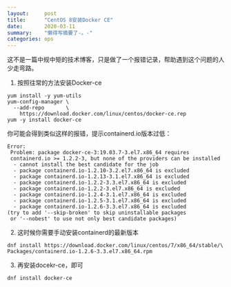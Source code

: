 ```yaml
---
layout:     post
title:      "CentOS 8安装Docker CE"
date:       2020-03-11
summary:    "懒得写摘要了-。-"
categories: ops
---
```


这不是一篇中规中矩的技术博客，只是做了一个报错记录，帮助遇到这个问题的人少走弯路。

1. 按照往常的方法安装Docker-ce

```shell
yum install -y yum-utils
yum-config-manager \
  --add-repo       \
	https://download.docker.com/linux/centos/docker-ce.rep
yum -y install docker-ce
```

你可能会得到类似这样的报错，提示containerd.io版本过低：

```shell
Error:
 Problem: package docker-ce-3:19.03.7-3.el7.x86_64 requires 
 containerd.io >= 1.2.2-3, but none of the providers can be installed
  - cannot install the best candidate for the job
  - package containerd.io-1.2.10-3.2.el7.x86_64 is excluded
  - package containerd.io-1.2.13-3.1.el7.x86_64 is excluded
  - package containerd.io-1.2.2-3.3.el7.x86_64 is excluded
  - package containerd.io-1.2.2-3.el7.x86_64 is excluded
  - package containerd.io-1.2.4-3.1.el7.x86_64 is excluded
  - package containerd.io-1.2.5-3.1.el7.x86_64 is excluded
  - package containerd.io-1.2.6-3.3.el7.x86_64 is excluded
(try to add '--skip-broken' to skip uninstallable packages 
 or '--nobest' to use not only best candidate packages)
```
2. 这时候你需要手动安装containerd的最新版本

```shell
dnf install https://download.docker.com/linux/centos/7/x86_64/stable/\
Packages/containerd.io-1.2.6-3.3.el7.x86_64.rpm
```

3. 再安装docekr-ce，即可

```shell
dnf install docker-ce
```

